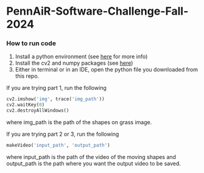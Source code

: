 # PennAiR-Software-Challenge-Fall-2024

### How to run code

1. Install a python environment (see [here](https://realpython.com/installing-python/) for more info)
2. Install the cv2 and numpy packages (see [here](https://packaging.python.org/en/latest/tutorials/installing-packages/))
3. Either in terminal or in an IDE, open the python file you downloaded from this repo.
   
If you are trying part 1, run the following
```py
cv2.imshow('img', trace('img_path'))
cv2.waitKey(0)
cv2.destroyAllWindows()
```
where img_path is the path of the shapes on grass image.

If you are trying part 2 or 3, run the following
```py
makeVideo('input_path', 'output_path')
```
where input_path is the path of the video of the moving shapes and output_path is the path where you want the output video to be saved. 



